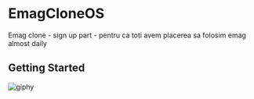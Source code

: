 # EmagCloneOS

Emag clone - sign up part - pentru ca toti avem placerea sa folosim emag almost daily



## Getting Started


![giphy](https://github.com/bdykdz/gadtema7/assets/129845958/4fc37370-46c4-4aea-be65-b7154bcb95fb)
